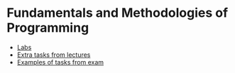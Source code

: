 # Fundamentals and Methodologies of Programming

- [Labs](https://github.com/KozlovaNastya/BSU/tree/main/fundamentals/labs)
- [Extra tasks from lectures](https://github.com/KozlovaNastya/BSU/tree/main/fundamentals/extra)
- [Examples of tasks from exam](https://github.com/KozlovaNastya/BSU/tree/main/fundamentals/exam)
